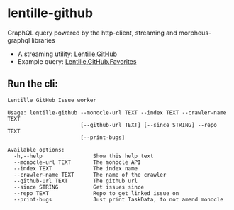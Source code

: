 # lentille-github

GraphQL query powered by the http-client, streaming and morpheus-graphql libraries

- A streaming utility: [Lentille.GitHub](./src/Lentille/GitHub.hs)
- Example query: [Lentille.GitHub.Favorites](./src/Lentille/GitHub/Favorites.hs)

## Run the cli:

```ShellSession
Lentille GitHub Issue worker

Usage: lentille-github --monocle-url TEXT --index TEXT --crawler-name TEXT
                       [--github-url TEXT] [--since STRING] --repo TEXT
                       [--print-bugs]

Available options:
  -h,--help                Show this help text
  --monocle-url TEXT       The monocle API
  --index TEXT             The index name
  --crawler-name TEXT      The name of the crawler
  --github-url TEXT        The github url
  --since STRING           Get issues since
  --repo TEXT              Repo to get linked issue on
  --print-bugs             Just print TaskData, to not amend monocle
```
